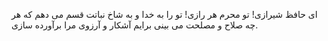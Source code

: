  ای حافظ شیرازی! تو محرم هر رازی! تو را به خدا و به شاخ نباتت قسم می دهم که هر چه صلاح و مصلحت می بینی برایم آشکار و آرزوی مرا برآورده سازی.